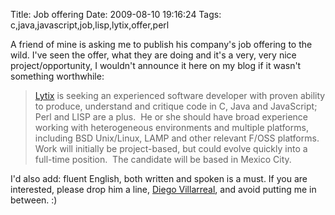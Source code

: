 Title: Job offering
Date: 2009-08-10 19:16:24
Tags: c,java,javascript,job,lisp,lytix,offer,perl

A friend of mine is asking me to publish his company's job offering to the wild. I've seen the offer, what they are doing and it's a very, very nice project/opportunity, I wouldn't announce it here on my blog if it wasn't something worthwhile:
<blockquote><a href="http://lytix.com">Lytix</a> is seeking an experienced software developer with proven ability
to produce, understand and critique code in C, Java and JavaScript;
Perl and LISP are a plus.  He or she should have broad experience
working with heterogeneous environments and multiple platforms,
including BSD Unix/Linux, LAMP and other relevant F/OSS platforms.
Work will initially be project-based, but could evolve quickly into a
full-time position.  The candidate will be based in Mexico City.</blockquote>
I'd also add: fluent English, both written and spoken is a must. If you are interested, please drop him a line, <a href="mailto:diego.villarreal@lytix.com">Diego Villarreal</a>, and avoid putting me in between. :)